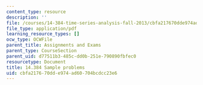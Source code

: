```yaml
---
content_type: resource
description: ''
file: /courses/14-384-time-series-analysis-fall-2013/cbfa217670dde974ad60704bcdcc23e6_MIT14_384F13_problems.pdf
file_type: application/pdf
learning_resource_types: []
ocw_type: OCWFile
parent_title: Assignments and Exams
parent_type: CourseSection
parent_uid: d77511b3-485c-dd0b-251e-790890fbfec0
resourcetype: Document
title: 14.384 Sample problems
uid: cbfa2176-70dd-e974-ad60-704bcdcc23e6
---
```

